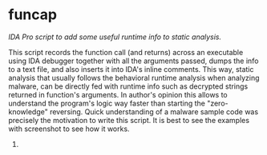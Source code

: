 funcap
======

_IDA Pro script to add some useful runtime info to static analysis._

This script records the function call (and returns) across an executable using IDA debugger together with all the arguments passed, dumps the info to a text file, and also inserts it into IDA's inline comments. This way, static analysis that  usually follows the behavioral runtime analysis when analyzing malware, can be directly fed with runtime info such as decrypted strings returned in function's arguments. In author's opinion this allows to understand the program's logic way faster than starting the "zero-knowledge" reversing. Quick understanding of a malware sample code was precisely the motivation to write this script. It is best to see the examples with screenshot to see how it works.

1. 


